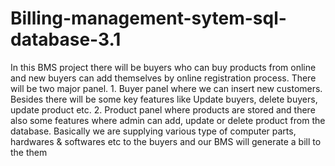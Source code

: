 # Billing-management-sytem-sql-database-3.1
In this BMS project there will be buyers who can buy products from 
online and new buyers can add themselves by online registration
process. There will be two major panel. 1. Buyer panel where we can 
insert new customers. Besides there will be some key features like 
Update buyers, delete buyers, update product etc. 2. Product panel where 
products are stored and there also some features where admin can add, 
update or delete product from the database. Basically we are supplying 
various type of computer parts, hardwares & softwares etc to the buyers 
and our BMS will generate a bill to the them

